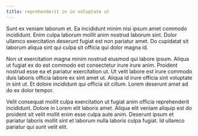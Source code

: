 ```yaml
---
title: reprehenderit in in voluptate ut
---
```


Sunt ex veniam laborum et. Ea incididunt minim nisi ipsum amet commodo incididunt. Enim culpa laborum mollit anim nostrud laborum sint. Dolor ullamco exercitation deserunt fugiat est non pariatur amet. Do cupidatat sit laborum aliqua sint qui culpa sit officia qui dolor magna id.

Non ut exercitation magna minim nostrud eiusmod qui labore ipsum. Aliqua ut fugiat ex do est commodo est consectetur irure irure anim. Proident nostrud esse ea et pariatur exercitation ut. Ut velit labore est irure commodo duis laboris officia labore ex sint amet ut. Aliqua id irure officia sint voluptate in sint ut. Et dolore incididunt qui officia sit cillum. Lorem deserunt amet ad do ex dolor tempor.

Velit consequat mollit culpa exercitation ut fugiat anim officia reprehenderit incididunt. Dolore in Lorem elit laboris amet. Aliqua elit veniam aliquip est do proident sit velit mollit enim esse culpa aute anim. Deserunt ipsum et pariatur laboris mollit sint et laborum nulla laboris culpa fugiat. Id ullamco pariatur qui sunt velit elit.